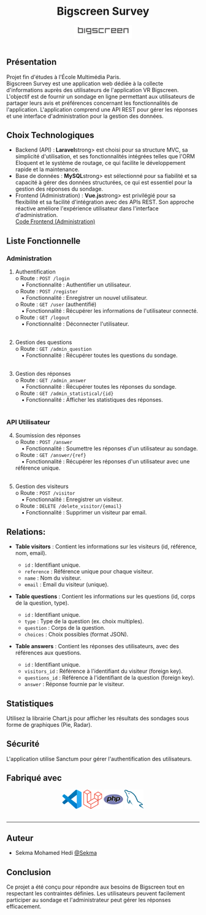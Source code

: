 <div style="text-align: center;">
    <h1>Bigscreen Survey</h1>
    <img src="https://github.com/Sekma/bigscreenFrontEnd/blob/main/src/assets/logo(2).png" width="30%" alt=""><br><br>
</div>

## Présentation
Projet fin d'études à l'École Multimédia Paris. <br>
Bigscreen Survey est une application web dédiée à la collecte d'informations auprès des utilisateurs de l'application VR Bigscreen. L'objectif est de fournir un sondage en ligne permettant aux utilisateurs de partager leurs avis et préférences concernant les fonctionnalités de l'application. L'application comprend une API REST pour gérer les réponses et une interface d'administration pour la gestion des données.

## Choix Technologiques 

<ul>
    <li>Backend (API) :<strong> Laravel</strong>strong> est choisi pour sa structure MVC, sa simplicité d'utilisation, et ses fonctionnalités intégrées telles que l'ORM Eloquent et le système de routage, ce qui facilite le développement rapide et la maintenance.</li>
    <li>Base de données : <strong>MySQL</strong>strong> est sélectionné pour sa fiabilité et sa capacité à gérer des données structurées, ce qui est essentiel pour la gestion des réponses du sondage.</li>
    <li>Frontend (Administration) : <strong>Vue.js</strong>strong> est privilégié pour sa flexibilité et sa facilité d'intégration avec des APIs REST. Son approche réactive améliore l'expérience utilisateur dans l'interface d'administration. <br>
        <a href="https://github.com/Sekma/bigscreenFrontEnd" target="_blank">Code Frontend (Administration)</a>
    </li>
</ul>

## Liste Fonctionnelle

### Administration

1. Authentification <br>
    o Route : `POST /login` <br> 
      &nbsp;&nbsp;&nbsp; ▪ Fonctionnalité : Authentifier un utilisateur. <br> 
    o Route : `POST /register` <br> 
      &nbsp;&nbsp;&nbsp; ▪ Fonctionnalité : Enregistrer un nouvel utilisateur. <br> 
    o Route : `GET /user` (authentifié) <br> 
      &nbsp;&nbsp;&nbsp; ▪ Fonctionnalité : Récupérer les informations de l'utilisateur connecté. <br> 
    o Route : `GET /logout` <br> 
      &nbsp;&nbsp;&nbsp; ▪ Fonctionnalité : Déconnecter l'utilisateur. <br> <br> 
   
2. Gestion des questions <br> 
    o Route : `GET /admin_question` <br> 
      &nbsp;&nbsp;&nbsp; ▪ Fonctionnalité : Récupérer toutes les questions du sondage. <br> <br> 

3. Gestion des réponses <br> 
    o Route : `GET /admin_answer` <br> 
      &nbsp;&nbsp;&nbsp; ▪ Fonctionnalité : Récupérer toutes les réponses du sondage. <br> 
    o Route : `GET /admin_statistical/{id}` <br> 
      &nbsp;&nbsp;&nbsp; ▪ Fonctionnalité : Afficher les statistiques des réponses. <br> <br> 

### API Utilisateur 

4. Soumission des réponses <br> 
    o Route : `POST /answer` <br> 
      &nbsp;&nbsp;&nbsp; ▪ Fonctionnalité : Soumettre les réponses d'un utilisateur au sondage. <br> 
    o Route : `GET /answer/{ref}` <br> 
      &nbsp;&nbsp;&nbsp; ▪ Fonctionnalité : Récupérer les réponses d'un utilisateur avec une référence unique. <br> <br> 

5. Gestion des visiteurs <br> 
    o Route : `POST /visitor` <br> 
      &nbsp;&nbsp;&nbsp; ▪ Fonctionnalité : Enregistrer un visiteur. <br> 
    o Route : `DELETE /delete_visitor/{email}` <br> 
      &nbsp;&nbsp;&nbsp; ▪ Fonctionnalité : Supprimer un visiteur par email. <br> 


## Relations:

- **Table visitors** : Contient les informations sur les visiteurs (id, référence, nom, email). 
    - `id` : Identifiant unique.
    - `reference` : Référence unique pour chaque visiteur.
    - `name` : Nom du visiteur.
    - `email` : Email du visiteur (unique).

- **Table questions** : Contient les informations sur les questions (id, corps de la question, type).
    - `id` : Identifiant unique.
    - `type` : Type de la question (ex. choix multiples).
    - `question` : Corps de la question.
    - `choices` : Choix possibles (format JSON).

- **Table answers** : Contient les réponses des utilisateurs, avec des références aux questions.
    - `id` : Identifiant unique.
    - `visitors_id` : Référence à l'identifiant du visiteur (foreign key).
    - `questions_id` : Référence à l'identifiant de la question (foreign key).
    - `answer` : Réponse fournie par le visiteur.

## Statistiques
Utilisez la librairie Chart.js pour afficher les résultats des sondages sous forme de graphiques (Pie, Radar).

## Sécurité
L'application utilise Sanctum pour gérer l'authentification des utilisateurs.

## Fabriqué avec

<div style="text-align: center;">
  <img alt="VSCode" height="50" width="50" src="https://raw.githubusercontent.com/devicons/devicon/master/icons/vscode/vscode-original.svg">
  <img alt="Laravel" height="50" width="50" src="https://raw.githubusercontent.com/devicons/devicon/master/icons/laravel/laravel-original.svg">
  <img alt="PHP" height="50" width="50" src="https://raw.githubusercontent.com/devicons/devicon/master/icons/php/php-original.svg">
  <img alt="MySQL" height="50" width="50" src="https://raw.githubusercontent.com/devicons/devicon/master/icons/mysql/mysql-original.svg">
</div>
<br>
<hr>
    
## Auteur
- Sekma Mohamed Hedi <a href="https://github.com/Sekma">@Sekma<a/>

## Conclusion
Ce projet a été conçu pour répondre aux besoins de Bigscreen tout en respectant les contraintes définies. Les utilisateurs peuvent facilement participer au sondage et l'administrateur peut gérer les réponses efficacement.
